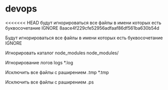 # devops

<<<<<<< HEAD будут игнорироваться все файлы в имени которых есть буквосочетание IGNORE
8aace4f229cfe52956adfaaf86df561ba630b54d

Будут игнорироваться все файлы в имени которых есть буквосочетание IGNORE

Игнорировать каталог node_modules node_modules/

Игнорирование логов logs *.log

Исключить все файлы с раширением .tmp *.tmp

Исключить все файлы с раширением .ps
 

